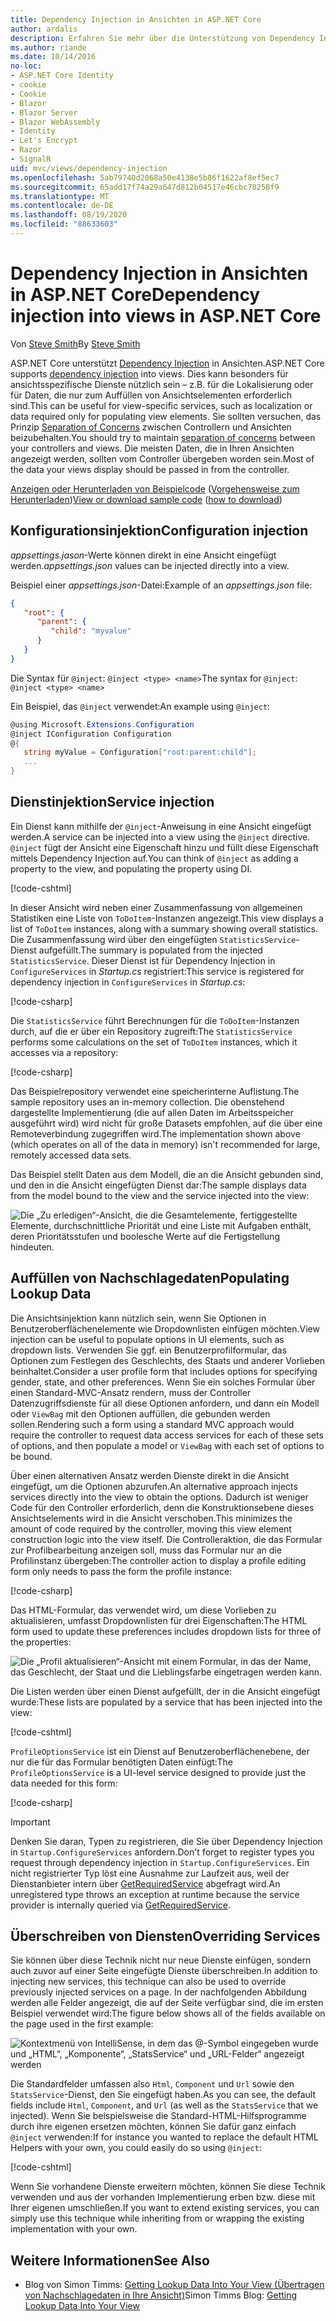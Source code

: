 ```yaml
---
title: Dependency Injection in Ansichten in ASP.NET Core
author: ardalis
description: Erfahren Sie mehr über die Unterstützung von Dependency Injection in Ansichten in ASP.NET Core.
ms.author: riande
ms.date: 10/14/2016
no-loc:
- ASP.NET Core Identity
- cookie
- Cookie
- Blazor
- Blazor Server
- Blazor WebAssembly
- Identity
- Let's Encrypt
- Razor
- SignalR
uid: mvc/views/dependency-injection
ms.openlocfilehash: 5ab79740d2068a50e4138e5b86f1622af8ef5ec7
ms.sourcegitcommit: 65add17f74a29a647d812b04517e46cbc78258f9
ms.translationtype: MT
ms.contentlocale: de-DE
ms.lasthandoff: 08/19/2020
ms.locfileid: "88633603"
---
```

# <a name="dependency-injection-into-views-in-aspnet-core"></a><span data-ttu-id="163bd-103">Dependency Injection in Ansichten in ASP.NET Core</span><span class="sxs-lookup"><span data-stu-id="163bd-103">Dependency injection into views in ASP.NET Core</span></span>

<span data-ttu-id="163bd-104">Von [Steve Smith](https://ardalis.com/)</span><span class="sxs-lookup"><span data-stu-id="163bd-104">By [Steve Smith](https://ardalis.com/)</span></span>

<span data-ttu-id="163bd-105">ASP.NET Core unterstützt [Dependency Injection](xref:fundamentals/dependency-injection) in Ansichten.</span><span class="sxs-lookup"><span data-stu-id="163bd-105">ASP.NET Core supports [dependency injection](xref:fundamentals/dependency-injection) into views.</span></span> <span data-ttu-id="163bd-106">Dies kann besonders für ansichtsspezifische Dienste nützlich sein – z.B. für die Lokalisierung oder für Daten, die nur zum Auffüllen von Ansichtselementen erforderlich sind.</span><span class="sxs-lookup"><span data-stu-id="163bd-106">This can be useful for view-specific services, such as localization or data required only for populating view elements.</span></span> <span data-ttu-id="163bd-107">Sie sollten versuchen, das Prinzip [Separation of Concerns](/dotnet/standard/modern-web-apps-azure-architecture/architectural-principles#separation-of-concerns) zwischen Controllern und Ansichten beizubehalten.</span><span class="sxs-lookup"><span data-stu-id="163bd-107">You should try to maintain [separation of concerns](/dotnet/standard/modern-web-apps-azure-architecture/architectural-principles#separation-of-concerns) between your controllers and views.</span></span> <span data-ttu-id="163bd-108">Die meisten Daten, die in Ihren Ansichten angezeigt werden, sollten vom Controller übergeben worden sein.</span><span class="sxs-lookup"><span data-stu-id="163bd-108">Most of the data your views display should be passed in from the controller.</span></span>

<span data-ttu-id="163bd-109">[Anzeigen oder Herunterladen von Beispielcode](https://github.com/dotnet/AspNetCore.Docs/tree/master/aspnetcore/mvc/views/dependency-injection/sample) ([Vorgehensweise zum Herunterladen](xref:index#how-to-download-a-sample))</span><span class="sxs-lookup"><span data-stu-id="163bd-109">[View or download sample code](https://github.com/dotnet/AspNetCore.Docs/tree/master/aspnetcore/mvc/views/dependency-injection/sample) ([how to download](xref:index#how-to-download-a-sample))</span></span>

## <a name="configuration-injection"></a><span data-ttu-id="163bd-110">Konfigurationsinjektion</span><span class="sxs-lookup"><span data-stu-id="163bd-110">Configuration injection</span></span>

<span data-ttu-id="163bd-111">*appsettings.jason*-Werte können direkt in eine Ansicht eingefügt werden.</span><span class="sxs-lookup"><span data-stu-id="163bd-111">*appsettings.json* values can be injected directly into a view.</span></span>

<span data-ttu-id="163bd-112">Beispiel einer *appsettings.json*-Datei:</span><span class="sxs-lookup"><span data-stu-id="163bd-112">Example of an *appsettings.json* file:</span></span>

```json
{
   "root": {
      "parent": {
         "child": "myvalue"
      }
   }
}
```

<span data-ttu-id="163bd-113">Die Syntax für `@inject`: `@inject <type> <name>`</span><span class="sxs-lookup"><span data-stu-id="163bd-113">The syntax for `@inject`: `@inject <type> <name>`</span></span>

<span data-ttu-id="163bd-114">Ein Beispiel, das `@inject` verwendet:</span><span class="sxs-lookup"><span data-stu-id="163bd-114">An example using `@inject`:</span></span>

```csharp
@using Microsoft.Extensions.Configuration
@inject IConfiguration Configuration
@{
   string myValue = Configuration["root:parent:child"];
   ...
}
```

## <a name="service-injection"></a><span data-ttu-id="163bd-115">Dienstinjektion</span><span class="sxs-lookup"><span data-stu-id="163bd-115">Service injection</span></span>

<span data-ttu-id="163bd-116">Ein Dienst kann mithilfe der `@inject`-Anweisung in eine Ansicht eingefügt werden.</span><span class="sxs-lookup"><span data-stu-id="163bd-116">A service can be injected into a view using the `@inject` directive.</span></span> <span data-ttu-id="163bd-117">`@inject` fügt der Ansicht eine Eigenschaft hinzu und füllt diese Eigenschaft mittels Dependency Injection auf.</span><span class="sxs-lookup"><span data-stu-id="163bd-117">You can think of `@inject` as adding a property to the view, and populating the property using DI.</span></span>

[!code-cshtml[](../../mvc/views/dependency-injection/sample/src/ViewInjectSample/Views/ToDo/Index.cshtml?highlight=4,5,15,16,17)]

<span data-ttu-id="163bd-118">In dieser Ansicht wird neben einer Zusammenfassung von allgemeinen Statistiken eine Liste von `ToDoItem`-Instanzen angezeigt.</span><span class="sxs-lookup"><span data-stu-id="163bd-118">This view displays a list of `ToDoItem` instances, along with a summary showing overall statistics.</span></span> <span data-ttu-id="163bd-119">Die Zusammenfassung wird über den eingefügten `StatisticsService`-Dienst aufgefüllt.</span><span class="sxs-lookup"><span data-stu-id="163bd-119">The summary is populated from the injected `StatisticsService`.</span></span> <span data-ttu-id="163bd-120">Dieser Dienst ist für Dependency Injection in `ConfigureServices` in *Startup.cs* registriert:</span><span class="sxs-lookup"><span data-stu-id="163bd-120">This service is registered for dependency injection in `ConfigureServices` in *Startup.cs*:</span></span>

[!code-csharp[](../../mvc/views/dependency-injection/sample/src/ViewInjectSample/Startup.cs?highlight=6,7&range=15-22)]

<span data-ttu-id="163bd-121">Die `StatisticsService` führt Berechnungen für die `ToDoItem`-Instanzen durch, auf die er über ein Repository zugreift:</span><span class="sxs-lookup"><span data-stu-id="163bd-121">The `StatisticsService` performs some calculations on the set of `ToDoItem` instances, which it accesses via a repository:</span></span>

[!code-csharp[](../../mvc/views/dependency-injection/sample/src/ViewInjectSample/Model/Services/StatisticsService.cs?highlight=15,20,25)]

<span data-ttu-id="163bd-122">Das Beispielrepository verwendet eine speicherinterne Auflistung.</span><span class="sxs-lookup"><span data-stu-id="163bd-122">The sample repository uses an in-memory collection.</span></span> <span data-ttu-id="163bd-123">Die obenstehend dargestellte Implementierung (die auf allen Daten im Arbeitsspeicher ausgeführt wird) wird nicht für große Datasets empfohlen, auf die über eine Remoteverbindung zugegriffen wird.</span><span class="sxs-lookup"><span data-stu-id="163bd-123">The implementation shown above (which operates on all of the data in memory) isn't recommended for large, remotely accessed data sets.</span></span>

<span data-ttu-id="163bd-124">Das Beispiel stellt Daten aus dem Modell, die an die Ansicht gebunden sind, und den in die Ansicht eingefügten Dienst dar:</span><span class="sxs-lookup"><span data-stu-id="163bd-124">The sample displays data from the model bound to the view and the service injected into the view:</span></span>

![Die „Zu erledigen“-Ansicht, die die Gesamtelemente, fertiggestellte Elemente, durchschnittliche Priorität und eine Liste mit Aufgaben enthält, deren Prioritätsstufen und boolesche Werte auf die Fertigstellung hindeuten.](dependency-injection/_static/screenshot.png)

## <a name="populating-lookup-data"></a><span data-ttu-id="163bd-126">Auffüllen von Nachschlagedaten</span><span class="sxs-lookup"><span data-stu-id="163bd-126">Populating Lookup Data</span></span>

<span data-ttu-id="163bd-127">Die Ansichtsinjektion kann nützlich sein, wenn Sie Optionen in Benutzeroberflächenelemente wie Dropdownlisten einfügen möchten.</span><span class="sxs-lookup"><span data-stu-id="163bd-127">View injection can be useful to populate options in UI elements, such as dropdown lists.</span></span> <span data-ttu-id="163bd-128">Verwenden Sie ggf. ein Benutzerprofilformular, das Optionen zum Festlegen des Geschlechts, des Staats und anderer Vorlieben beinhaltet.</span><span class="sxs-lookup"><span data-stu-id="163bd-128">Consider a user profile form that includes options for specifying gender, state, and other preferences.</span></span> <span data-ttu-id="163bd-129">Wenn Sie ein solches Formular über einen Standard-MVC-Ansatz rendern, muss der Controller Datenzugriffsdienste für all diese Optionen anfordern, und dann ein Modell oder `ViewBag` mit den Optionen auffüllen, die gebunden werden sollen.</span><span class="sxs-lookup"><span data-stu-id="163bd-129">Rendering such a form using a standard MVC approach would require the controller to request data access services for each of these sets of options, and then populate a model or `ViewBag` with each set of options to be bound.</span></span>

<span data-ttu-id="163bd-130">Über einen alternativen Ansatz werden Dienste direkt in die Ansicht eingefügt, um die Optionen abzurufen.</span><span class="sxs-lookup"><span data-stu-id="163bd-130">An alternative approach injects services directly into the view to obtain the options.</span></span> <span data-ttu-id="163bd-131">Dadurch ist weniger Code für den Controller erforderlich, denn die Konstruktionsebene dieses Ansichtselements wird in die Ansicht verschoben.</span><span class="sxs-lookup"><span data-stu-id="163bd-131">This minimizes the amount of code required by the controller, moving this view element construction logic into the view itself.</span></span> <span data-ttu-id="163bd-132">Die Controlleraktion, die das Formular zur Profilbearbeitung anzeigen soll, muss das Formular nur an die Profilinstanz übergeben:</span><span class="sxs-lookup"><span data-stu-id="163bd-132">The controller action to display a profile editing form only needs to pass the form the profile instance:</span></span>

[!code-csharp[](../../mvc/views/dependency-injection/sample/src/ViewInjectSample/Controllers/ProfileController.cs?highlight=9,19)]

<span data-ttu-id="163bd-133">Das HTML-Formular, das verwendet wird, um diese Vorlieben zu aktualisieren, umfasst Dropdownlisten für drei Eigenschaften:</span><span class="sxs-lookup"><span data-stu-id="163bd-133">The HTML form used to update these preferences includes dropdown lists for three of the properties:</span></span>

![Die „Profil aktualisieren“-Ansicht mit einem Formular, in das der Name, das Geschlecht, der Staat und die Lieblingsfarbe eingetragen werden kann.](dependency-injection/_static/updateprofile.png)

<span data-ttu-id="163bd-135">Die Listen werden über einen Dienst aufgefüllt, der in die Ansicht eingefügt wurde:</span><span class="sxs-lookup"><span data-stu-id="163bd-135">These lists are populated by a service that has been injected into the view:</span></span>

[!code-cshtml[](../../mvc/views/dependency-injection/sample/src/ViewInjectSample/Views/Profile/Index.cshtml?highlight=4,16,17,21,22,26,27)]

<span data-ttu-id="163bd-136">`ProfileOptionsService` ist ein Dienst auf Benutzeroberflächenebene, der nur die für das Formular benötigten Daten einfügt:</span><span class="sxs-lookup"><span data-stu-id="163bd-136">The `ProfileOptionsService` is a UI-level service designed to provide just the data needed for this form:</span></span>

[!code-csharp[](../../mvc/views/dependency-injection/sample/src/ViewInjectSample/Model/Services/ProfileOptionsService.cs?highlight=7,13,24)]

> [!IMPORTANT]
> <span data-ttu-id="163bd-137">Denken Sie daran, Typen zu registrieren, die Sie über Dependency Injection in `Startup.ConfigureServices` anfordern.</span><span class="sxs-lookup"><span data-stu-id="163bd-137">Don't forget to register types you request through dependency injection in `Startup.ConfigureServices`.</span></span> <span data-ttu-id="163bd-138">Ein nicht registrierter Typ löst eine Ausnahme zur Laufzeit aus, weil der Dienstanbieter intern über [GetRequiredService](/dotnet/api/microsoft.extensions.dependencyinjection.serviceproviderserviceextensions.getrequiredservice) abgefragt wird.</span><span class="sxs-lookup"><span data-stu-id="163bd-138">An unregistered type throws an exception at runtime because the service provider is internally queried via [GetRequiredService](/dotnet/api/microsoft.extensions.dependencyinjection.serviceproviderserviceextensions.getrequiredservice).</span></span>

## <a name="overriding-services"></a><span data-ttu-id="163bd-139">Überschreiben von Diensten</span><span class="sxs-lookup"><span data-stu-id="163bd-139">Overriding Services</span></span>

<span data-ttu-id="163bd-140">Sie können über diese Technik nicht nur neue Dienste einfügen, sondern auch zuvor auf einer Seite eingefügte Dienste überschreiben.</span><span class="sxs-lookup"><span data-stu-id="163bd-140">In addition to injecting new services, this technique can also be used to override previously injected services on a page.</span></span> <span data-ttu-id="163bd-141">In der nachfolgenden Abbildung werden alle Felder angezeigt, die auf der Seite verfügbar sind, die im ersten Beispiel verwendet wird:</span><span class="sxs-lookup"><span data-stu-id="163bd-141">The figure below shows all of the fields available on the page used in the first example:</span></span>

![Kontextmenü von IntelliSense, in dem das @-Symbol eingegeben wurde und „HTML“, „Komponente“, „StatsService“ und „URL-Felder“ angezeigt werden](dependency-injection/_static/razor-fields.png)

<span data-ttu-id="163bd-143">Die Standardfelder umfassen also `Html`, `Component` und `Url` sowie den `StatsService`-Dienst, den Sie eingefügt haben.</span><span class="sxs-lookup"><span data-stu-id="163bd-143">As you can see, the default fields include `Html`, `Component`, and `Url` (as well as the `StatsService` that we injected).</span></span> <span data-ttu-id="163bd-144">Wenn Sie beispielsweise die Standard-HTML-Hilfsprogramme durch ihre eigenen ersetzen möchten, können Sie dafür ganz einfach `@inject` verwenden:</span><span class="sxs-lookup"><span data-stu-id="163bd-144">If for instance you wanted to replace the default HTML Helpers with your own, you could easily do so using `@inject`:</span></span>

[!code-cshtml[](../../mvc/views/dependency-injection/sample/src/ViewInjectSample/Views/Helper/Index.cshtml?highlight=3,11)]

<span data-ttu-id="163bd-145">Wenn Sie vorhandene Dienste erweitern möchten, können Sie diese Technik verwenden und aus der vorhanden Implementierung erben bzw. diese mit Ihrer eigenen umschließen.</span><span class="sxs-lookup"><span data-stu-id="163bd-145">If you want to extend existing services, you can simply use this technique while inheriting from or wrapping the existing implementation with your own.</span></span>

## <a name="see-also"></a><span data-ttu-id="163bd-146">Weitere Informationen</span><span class="sxs-lookup"><span data-stu-id="163bd-146">See Also</span></span>

* <span data-ttu-id="163bd-147">Blog von Simon Timms: [Getting Lookup Data Into Your View (Übertragen von Nachschlagedaten in Ihre Ansicht)](https://blog.simontimms.com/2015/06/09/getting-lookup-data-into-you-view/)</span><span class="sxs-lookup"><span data-stu-id="163bd-147">Simon Timms Blog: [Getting Lookup Data Into Your View](https://blog.simontimms.com/2015/06/09/getting-lookup-data-into-you-view/)</span></span>
